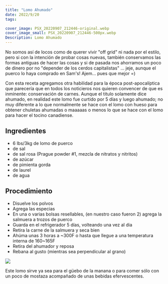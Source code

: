 ```yaml
---
title: "Lomo Ahumado"
date: 2022/9/20
tags:

cover_image: PSX_20220907_212446-original.webp
cover_image_small: PSX_20220907_212446-500px.webp
Description: Lomo Ahumado
---
```


<!-- Add sliced loin pic here -->
No somos así de locos como de querer vivir "off grid" ni nada por el estilo, pero si con la intención de probar cosas nuevas, también conservamos las formas antiguas de hacer las cosas y si de pasada nos ahorramos un poco de dinero por no "depender de los cerdos capitalistas" ... jeje, aunque el puerco lo haya comprado en Sam's! Ajem... pues que mejor =)

Con esta receta agregamos otra habilidad para la época post-apocalíptica que parecería que en todos los noticieros nos quieren convencer de que es inminente: conservación de carnes. Aunque el titulo solamente dice ahumado, en realidad este lomo fue curtido por 5 días y luego ahumado; no muy diferente a lo que normalmente se hace con el lomo con hueso para obtener chuletas ahumadas o maaaaas o menos lo que se hace con el lomo para hacer el tocino canadiense. 

## Ingredientes

* 6 lbs/3kg de lomo de puerco
* de sal
* de sal rosa (Prague powder #1, mezcla de nitratos y nitritos)
* de azúcar
* de pimienta gorda
* de laurel
* de agua

## Procedimiento

* Disuelve los polvos
* Agrega las especias
* En una o varias bolsas resellables, (en nuestro caso fueron 2) agrega la salmuera a trozos de puerco
* Guarda en el refrigerador 5 días, volteando una vez al dia
* Retira la carne de la salmuera y seca bien
* Ahúma unas 3 horas a ~300F o hasta que llegue a una temperatura interna de 160~165F
* Retira del ahumador y reposa
* Rebana al gusto (mientras sea perpendicular al grano)

[![](PSX_20220907_212446-800px.webp)](PSX_20220907_212446-original.webp)

Este lomo sirve ya sea para el güebo de la manana o para comer sólo con un poco de mostaza acompañado de unas bebidas efervescentes.
<!-- Add served discards here -->

